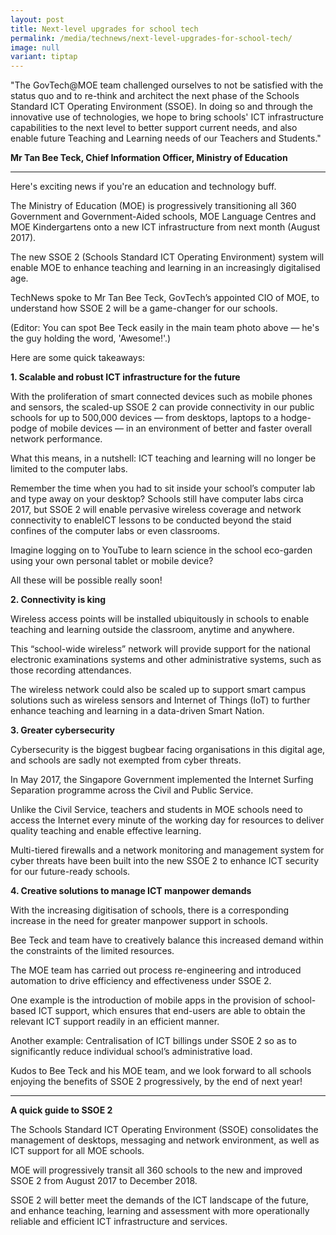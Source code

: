 ```yaml
---
layout: post
title: Next-level upgrades for school tech
permalink: /media/technews/next-level-upgrades-for-school-tech/
image: null
variant: tiptap
---
```

<p>"The GovTech@MOE team challenged ourselves to not be satisfied with the
status quo and to re-think and architect the next phase of the Schools
Standard ICT Operating Environment (SSOE). In doing so and through the
innovative use of technologies, we hope to bring schools' ICT infrastructure
capabilities to the next level to better support current needs, and also
enable future Teaching and Learning needs of our Teachers and Students."</p>
<p><strong>Mr Tan Bee Teck, Chief Information Officer, Ministry of Education</strong>
</p>
<hr>
<p>Here's exciting news if you're an education and technology buff.</p>
<p>The Ministry of Education (MOE) is progressively transitioning all 360
Government and Government-Aided schools, MOE Language Centres and MOE Kindergartens
onto a new ICT infrastructure from next month (August 2017).</p>
<p>The new SSOE 2 (Schools Standard ICT Operating Environment) system will
enable MOE to enhance teaching and learning in an increasingly digitalised
age.</p>
<p>TechNews spoke to Mr Tan Bee Teck, GovTech’s appointed CIO of MOE, to
understand how SSOE 2 will be a game-changer for our schools.</p>
<p>(Editor: You can spot Bee Teck easily in the main team photo above — he's
the guy holding the word, 'Awesome!'.)</p>
<p>Here are some quick takeaways:</p>
<p><strong>1. Scalable and robust ICT infrastructure for the future</strong>
</p>
<p>With the proliferation of smart connected devices such as mobile phones
and sensors, the scaled-up SSOE 2 can provide connectivity in our public
schools for up to 500,000 devices — from desktops, laptops to a hodge-podge
of mobile devices — in an environment of better and faster overall network
performance.</p>
<p>What this means, in a nutshell: ICT teaching and learning will no longer
be limited to the computer labs.</p>
<p>Remember the time when you had to sit inside your school’s computer lab
and type away on your desktop? Schools still have computer labs circa 2017,
but SSOE 2 will enable pervasive wireless coverage and network connectivity
to enableICT lessons to be conducted beyond the staid confines of the computer
labs or even classrooms.</p>
<p>Imagine logging on to YouTube to learn science in the school eco-garden
using your own personal tablet or mobile device?</p>
<p>All these will be possible really soon!</p>
<p><strong>2. Connectivity is king</strong>
</p>
<p>Wireless access points will be installed ubiquitously in schools to enable
teaching and learning outside the classroom, anytime and anywhere.</p>
<p>This “school-wide wireless” network will provide support for the national
electronic examinations systems and other administrative systems, such
as those recording attendances.</p>
<p>The wireless network could also be scaled up to support smart campus solutions
such as wireless sensors and Internet of Things (IoT) to further enhance
teaching and learning in a data-driven Smart Nation.</p>
<p><strong>3. Greater cybersecurity</strong>
</p>
<p>Cybersecurity is the biggest bugbear facing organisations in this digital
age, and schools are sadly not exempted from cyber threats.</p>
<p>In May 2017, the Singapore Government implemented the Internet Surfing
Separation programme across the Civil and Public Service.</p>
<p>Unlike the Civil Service, teachers and students in MOE schools need to
access the Internet every minute of the working day for resources to deliver
quality teaching and enable effective learning.</p>
<p>Multi-tiered firewalls and a network monitoring and management system
for cyber threats have been built into the new SSOE 2 to enhance ICT security
for our future-ready schools.</p>
<p><strong>4. Creative solutions to manage ICT manpower demands</strong>
</p>
<p>With the increasing digitisation of schools, there is a corresponding
increase in the need for greater manpower support in schools.</p>
<p>Bee Teck and team have to creatively balance this increased demand within
the constraints of the limited resources.</p>
<p>The MOE team has carried out process re-engineering and introduced automation
to drive efficiency and effectiveness under SSOE 2.</p>
<p>One example is the introduction of mobile apps in the provision of school-based
ICT support, which ensures that end-users are able to obtain the relevant
ICT support readily in an efficient manner.</p>
<p>Another example: Centralisation of ICT billings under SSOE 2 so as to
significantly reduce individual school’s administrative load.</p>
<p>Kudos to Bee Teck and his MOE team, and we look forward to all schools
enjoying the benefits of SSOE 2 progressively, by the end of next year!</p>
<hr>
<p><strong>A quick guide to SSOE 2</strong>
</p>
<p>The Schools Standard ICT Operating Environment (SSOE) consolidates the
management of desktops, messaging and network environment, as well as ICT
support for all MOE schools.</p>
<p>MOE will progressively transit all 360 schools to the new and improved
SSOE 2 from August 2017 to December 2018.</p>
<p>SSOE 2 will better meet the demands of the ICT landscape of the future,
and enhance teaching, learning and assessment with more operationally reliable
and efficient ICT infrastructure and services.</p>